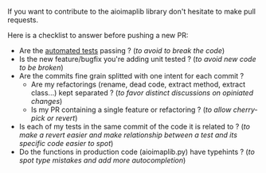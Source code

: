 If you want to contribute to the aioimaplib library don't hesitate to make pull requests. 

Here is a checklist to answer before pushing a new PR:

- Are the [automated tests](README.rst) passing ? (*to avoid to break the code*)
- Is the new feature/bugfix you're adding unit tested ? (*to avoid new code to be broken*)
- Are the commits fine grain splitted with one intent for each commit ?
  - Are my refactorings (rename, dead code, extract method, extract class...) kept separated ? (*to favor distinct discussions on opiniated changes*)
  - Is my PR containing a single feature or refactoring ? (*to allow cherry-pick or revert*)
- Is each of my tests in the same commit of the code it is related to ? (*to make a revert easier and make relationship between a test and its specific code easier to spot*)
- Do the functions in production code (aioimaplib.py) have typehints ? (*to spot type mistakes and add more autocompletion*)
